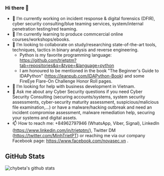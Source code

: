 ### Hi there 👋

- 🔭 I’m currently working on incident response & digital forensics (DFIR), cyber security consulting/blue teaming services, system/internal penetration testing/red teaming.
- 🌱 I’m currently learning to produce commcercial online courses/workshops/ebooks.
- 👯 I’m looking to collaborate on study/researching state-of-the-art tools, techniques, tactics in binary analysis and reverse engineering.
  * Python is my favorite programming language: <https://github.com/trietptm?tab=repositories&q=&type=&language=python>
  * I am honoured to be mentioned in the book "The Beginner's Guide to IDAPython" (https://leanpub.com/IDAPython-Book) and some FireEye Flare-On Challenge Honor Roll pages.
- 🤔 I’m looking for help with business development in Vietnam.
- 💬 Ask me about any Cyber Security questions if you need Cyber Security Consulting (securing accounts/systems, system security assessments, cyber-security maturity assessment, suspicious/malicious file examination,...) or have a malware/hacking outbreak and need an incident compromise assessment, malware remediation help, securing your systems and digital assets.
- 📫 How to reach me: +84962797946 (WhatsApp, Viber, Signal), LinkedIn (https://www.linkedin.com/in/trietptm/), Twitter DM (https://twitter.com/MinhTrietPT) or reaching me via our company Facebook page: https://www.facebook.com/novasec.vn .

## GitHub Stats 
![chybeta's github stats](https://github-readme-stats.vercel.app/api?username=trietptm&count_private=true&show_icons=true)

<!--
**trietptm/trietptm** is a ✨ _special_ ✨ repository because its `README.md` (this file) appears on your GitHub profile.

Here are some ideas to get you started:

- 🔭 I’m currently working on ...
- 🌱 I’m currently learning ...
- 👯 I’m looking to collaborate on ...
- 🤔 I’m looking for help with ...
- 💬 Ask me about ...
- 📫 How to reach me: ...
- 😄 Pronouns: ...
- ⚡ Fun fact: ...
-->
